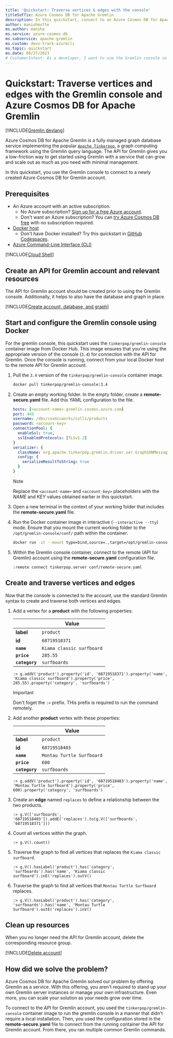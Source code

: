 ```yaml
---
title: 'Quickstart: Traverse vertices & edges with the console'
titleSuffix: Azure Cosmos DB for Apache Gremlin
description: In this quickstart, connect to an Azure Cosmos DB for Apache Gremlin account using the console. Then; create vertices, create edges, and traverse them.
author: manishmsfte
ms.author: mansha
ms.service: azure-cosmos-db
ms.subservice: apache-gremlin
ms.custom: devx-track-azurecli
ms.topic: quickstart
ms.date: 09/27/2023
# CustomerIntent: As a developer, I want to use the Gremlin console so that I can manually create and traverse vertices and edges.
---
```


# Quickstart: Traverse vertices and edges with the Gremlin console and Azure Cosmos DB for Apache Gremlin

[!INCLUDE[Gremlin devlang](includes/quickstart-devlang.md)]

Azure Cosmos DB for Apache Gremlin is a fully managed graph database service implementing the popular [`Apache Tinkerpop`](https://tinkerpop.apache.org/), a graph computing framework using the Gremlin query language. The API for Gremlin gives you a low-friction way to get started using Gremlin with a service that can grow and scale out as much as you need with minimal management.

In this quickstart, you use the Gremlin console to connect to a newly created Azure Cosmos DB for Gremlin account.

## Prerequisites

- An Azure account with an active subscription.
  - No Azure subscription? [Sign up for a free Azure account](https://azure.microsoft.com/free/).
  - Don't want an Azure subscription? You can [try Azure Cosmos DB free](../try-free.md) with no subscription required.
- [Docker host](https://www.docker.com/)
  - Don't have Docker installed? Try this quickstart in [GitHub Codespaces](https://codespaces.new/github/codespaces-blank?quickstart=1).
- [Azure Command-Line Interface (CLI)](/cli/azure/)

[!INCLUDE[Cloud Shell](~/reusable-content/ce-skilling/azure/includes/cloud-shell-try-it.md)]

## Create an API for Gremlin account and relevant resources

The API for Gremlin account should be created prior to using the Gremlin console. Additionally, it helps to also have the database and graph in place.

[!INCLUDE[Create account, database, and graph](includes/create-account-database-graph-cli.md)]

## Start and configure the Gremlin console using Docker

For the gremlin console, this quickstart uses the `tinkerpop/gremlin-console` container image from Docker Hub. This image ensures that you're using the appropriate version of the console (`3.4`) for connection with the API for Gremlin. Once the console is running, connect from your local Docker host to the remote API for Gremlin account.

1. Pull the `3.4` version of the `tinkerpop/gremlin-console` container image.

    ```bash
    docker pull tinkerpop/gremlin-console:3.4
    ```

1. Create an empty working folder. In the empty folder, create a **remote-secure.yaml** file. Add this YAML configuration to the file.

    ```yml
    hosts: [<account-name>.gremlin.cosmos.azure.com]
    port: 443
    username: /dbs/cosmicworks/colls/products
    password: <account-key>
    connectionPool: {
      enableSsl: true,
      sslEnabledProtocols: [TLSv1.2]
    }
    serializer: {
      className: org.apache.tinkerpop.gremlin.driver.ser.GraphSONMessageSerializerV2d0,
      config: {
        serializeResultToString: true
      }
    }
    ```

    > [!NOTE]
    > Replace the `<account-name>` and `<account-key>` placeholders with the *NAME* and *KEY* values obtained earlier in this quickstart.

1. Open a new terminal in the context of your working folder that includes the **remote-secure.yaml** file.

1. Run the Docker container image in interactive (`--interactive --tty`) mode. Ensure that you mount the current working folder to the `/opt/gremlin-console/conf/` path within the container.

    ```bash
    docker run -it --mount type=bind,source=.,target=/opt/gremlin-console/conf/ tinkerpop/gremlin-console:3.4
    ```

1. Within the Gremlin console container, connect to the remote (API for Gremlin) account using the **remote-secure.yaml** configuration file.

    ```gremlin
    :remote connect tinkerpop.server conf/remote-secure.yaml
    ```

## Create and traverse vertices and edges

Now that the console is connected to the account, use the standard Gremlin syntax to create and traverse both vertices and edges.

1. Add a vertex for a **product** with the following properties:

    | | Value |
    | --- | --- |
    | **label** | `product` |
    | **id** | `68719518371` |
    | **`name`** | `Kiama classic surfboard` |
    | **`price`** | `285.55` |
    | **`category`** | `surfboards` |

    ```gremlin
    :> g.addV('product').property('id', '68719518371').property('name', 'Kiama classic surfboard').property('price', 285.55).property('category', 'surfboards')
    ```

    > [!IMPORTANT]
    > Don't foget the `:>` prefix. THis prefix is required to run the command remotely.

1. Add another **product** vertex with these properties:

    | | Value |
    | --- | --- |
    | **label** | `product` |
    | **id** | `68719518403` |
    | **`name`** | `Montau Turtle Surfboard` |
    | **`price`** | `600` |
    | **`category`** | `surfboards` |

    ```gremlin
    :> g.addV('product').property('id', '68719518403').property('name', 'Montau Turtle Surfboard').property('price', 600).property('category', 'surfboards')
    ```

1. Create an **edge** named `replaces` to define a relationship between the two products.

    ```gremlin
    :> g.V(['surfboards', '68719518403']).addE('replaces').to(g.V(['surfboards', '68719518371']))
    ```

1. Count all vertices within the graph.

    ```gremlin
    :> g.V().count()
    ```

1. Traverse the graph to find all vertices that replaces the `Kiama classic surfboard`.

    ```gremlin
    :> g.V().hasLabel('product').has('category', 'surfboards').has('name', 'Kiama classic surfboard').inE('replaces').outV()
    ```

1. Traverse the graph to find all vertices that `Montau Turtle Surfboard` replaces.

    ```gremlin
    :> g.V().hasLabel('product').has('category', 'surfboards').has('name', 'Montau Turtle Surfboard').outE('replaces').inV()
    ```

## Clean up resources

When you no longer need the API for Gremlin account, delete the corresponding resource group.

[!INCLUDE[Delete account](includes/delete-account-cli.md)]

## How did we solve the problem?

Azure Cosmos DB for Apache Gremlin solved our problem by offering Gremlin as a service. With this offering, you aren't required to stand up your own Gremlin server instances or manage your own infrastructure. Even more, you can scale your solution as your needs grow over time.

To connect to the API for Gremlin account, you used the `tinkerpop/gremlin-console` container image to run the gremlin console in a manner that didn't require a local installation. Then, you used the configuration stored in the **remote-secure.yaml** file to connect from the running container the API for Gremlin account. From there, you ran multiple common Gremlin commands.
